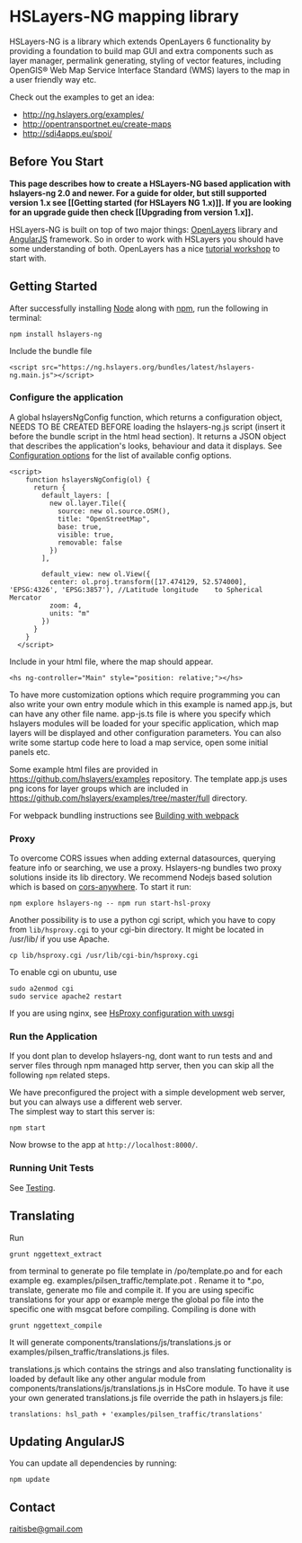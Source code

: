 # HSLayers-NG mapping library

HSLayers-NG is a library which extends OpenLayers 6 functionality by providing a foundation to build map GUI and extra components such as layer manager, permalink generating, styling of vector features, including OpenGIS® Web Map Service Interface Standard (WMS) layers to the map in a user friendly way etc.  

Check out the examples to get an idea:  
* http://ng.hslayers.org/examples/
* http://opentransportnet.eu/create-maps
* http://sdi4apps.eu/spoi/

## Before You Start
**This page describes how to create a HSLayers-NG based application with hslayers-ng 2.0 and newer. For a guide for older, but still supported version 1.x see [[Getting started (for HSLayers NG 1.x)]]. If you are looking for an upgrade guide then check [[Upgrading from version 1.x]].**  

HSLayers-NG is built on top of two major things: [OpenLayers](openlayers.org) library and [AngularJS](angularjs.org) framework. So in order to work with HSLayers you should have some understanding of both.
OpenLayers has a nice [tutorial workshop](https://openlayers.org/workshop/) to start with.  

## Getting Started

After successfully installing [Node](https://nodejs.org/en/) along with [npm](https://www.npmjs.com/), run the following in terminal:

`npm install hslayers-ng`


Include the bundle file

```<script src="https://ng.hslayers.org/bundles/latest/hslayers-ng.main.js"></script>```

### Configure the application

A global hslayersNgConfig function, which returns a configuration object, NEEDS TO BE CREATED BEFORE loading the hslayers-ng.js script (insert it before the bundle script in the html head section).
It returns a JSON object that describes the application's looks, behaviour and data it displays. See [Configuration options](Config-parameters) for the list of available config options.

```
<script>
    function hslayersNgConfig(ol) {
      return {
        default_layers: [
          new ol.layer.Tile({
            source: new ol.source.OSM(),
            title: "OpenStreetMap",
            base: true,
            visible: true,
            removable: false
          })
        ],

        default_view: new ol.View({
          center: ol.proj.transform([17.474129, 52.574000], 'EPSG:4326', 'EPSG:3857'), //Latitude longitude    to Spherical Mercator
          zoom: 4,
          units: "m"
        })
      }
    } 
  </script>
  ```

Include in your html file, where the map should appear. 

```
<hs ng-controller="Main" style="position: relative;"></hs>
```

To have more customization options which require programming you can also write your own entry module which in this example is named app.js, but can have any other file name. 
app-js.ts file is where you specify which hslayers modules will be loaded for your specific 
application, which map layers will be displayed and other configuration parameters. 
You can also write some startup code here to load a map service, open some initial panels etc.

Some example html files are provided in https://github.com/hslayers/examples repository. The template app.js uses 
png icons for layer groups which are included in https://github.com/hslayers/examples/tree/master/full directory.


For webpack bundling instructions see [Building with webpack](https://github.com/hslayers/hslayers-ng/wiki/Building-with-webpack)

### Proxy
To overcome CORS issues when adding external datasources, querying feature info or searching, we use a proxy. 
Hslayers-ng bundles two proxy solutions inside its lib directory. We recommend Nodejs based solution which is based on [cors-anywhere](https://github.com/Rob--W/cors-anywhere).
To start it run: 

```npm explore hslayers-ng -- npm run start-hsl-proxy```

Another possibility is to use a python cgi script, which you have to copy from `lib/hsproxy.cgi` 
to your cgi-bin directory. It might be located in /usr/lib/ if you use Apache.

```
cp lib/hsproxy.cgi /usr/lib/cgi-bin/hsproxy.cgi
```

To enable cgi on ubuntu, use

```
sudo a2enmod cgi
sudo service apache2 restart
```

If you are using nginx, see [HsProxy configuration with uwsgi](https://github.com/hslayers/hslayers-ng/wiki/Hsproxy-configuration)

### Run the Application

If you dont plan to develop hslayers-ng, dont want to run tests and and server files through npm managed 
http server, then you can skip all the following `npm` related steps.

We have preconfigured the project with a simple development web server, but you can always use a different web server.  
The simplest way to start this server is:

```
npm start
```

Now browse to the app at `http://localhost:8000/`.


### Running Unit Tests

See [Testing](https://github.com/hslayers/hslayers-ng/wiki/Testing).

## Translating
Run 
```
grunt nggettext_extract
```
from terminal to generate po file template in /po/template.po and for each example eg. examples/pilsen_traffic/template.pot .
Rename it to *.po, translate, generate mo file and compile it.
If you are using specific translations for your app or example merge the global po file into the specific one with msgcat before compiling. 
Compiling is done with 
```
grunt nggettext_compile
```
It will generate components/translations/js/translations.js or examples/pilsen_traffic/translations.js files.

translations.js which contains the strings and also translating functionality is loaded by default like any other angular module from components/translations/js/translations.js in HsCore module. To have it use your own generated translations.js file override the path in hslayers.js file:
```
translations: hsl_path + 'examples/pilsen_traffic/translations' 
```
## Updating AngularJS

You can update all dependencies by running:

```
npm update
```

## Contact

raitisbe@gmail.com
